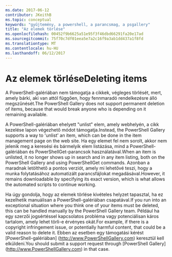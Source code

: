 ```yaml
---
ms.date: 2017-06-12
contributor: JKeithB
ms.topic: conceptual
keywords: "gyűjtemény, a powershell, a parancsmag, a psgallery"
title: "Az elemek törlése"
ms.openlocfilehash: 00452f9b6625a51e95f3f46dbd66291fa20e17ad
ms.sourcegitcommit: 75f70c7df01eea5e7a2c16f9a3ab1dd437a1f8fd
ms.translationtype: MT
ms.contentlocale: hu-HU
ms.lasthandoff: 06/12/2017
---
```

# <a name="deleting-items"></a><span data-ttu-id="f43e6-103">Az elemek törlése</span><span class="sxs-lookup"><span data-stu-id="f43e6-103">Deleting items</span></span>

<span data-ttu-id="f43e6-104">A PowerShell-galériában nem támogatja a cikkek, végleges törlését, mert, amely bárki, aki van attól függően, hogy fennmaradó rendelkezésre álló megszűnését.</span><span class="sxs-lookup"><span data-stu-id="f43e6-104">The PowerShell Gallery does not support permanent deletion of items, because that would break anyone who is depending on it remaining available.</span></span>

<span data-ttu-id="f43e6-105">A PowerShell-galériában ehelyett "unlist" elem, amely webhelyén, a cikk kezelése lapon végezhető módot támogatja.</span><span class="sxs-lookup"><span data-stu-id="f43e6-105">Instead, the PowerShell Gallery supports a way to 'unlist' an item, which can be done in the item management page on the web site.</span></span> <span data-ttu-id="f43e6-106">Ha egy elemet fel nem sorolt, akkor nem jelenik meg a keresési és bármelyik elem listázása, mind a PowerShell-galériában és PowerShellGet-parancsok használatával.</span><span class="sxs-lookup"><span data-stu-id="f43e6-106">When an item is unlisted, it no longer shows up in search and in any item listing, both on the PowerShell Gallery and using PowerShellGet commands.</span></span> <span data-ttu-id="f43e6-107">Azonban a maradnak letölthető a pontos verziót, amely mi lehetővé teszi, hogy a munka folytatásához automatizált parancsfájlokat megadásával.</span><span class="sxs-lookup"><span data-stu-id="f43e6-107">However, it remains downloadable by specifying its exact version, which is what allows the automated scripts to continue working.</span></span>

<span data-ttu-id="f43e6-108">Ha úgy gondolja, hogy az elemek törlése kivételes helyzet tapasztal, ha ez kezelhetik manuálisan a PowerShell-galériában csapatával.</span><span class="sxs-lookup"><span data-stu-id="f43e6-108">If you run into an exceptional situation where you think one of your items must be deleted, this can be handled manually by the PowerShell Gallery team.</span></span> <span data-ttu-id="f43e6-109">Például ha egy szerzői jogsértéssel kapcsolatos probléma vagy potenciálisan káros tartalom, amely lehet törli-e érvényes okát.</span><span class="sxs-lookup"><span data-stu-id="f43e6-109">For example, if there is a copyright infringement issue, or potentially harmful content, that could be a valid reason to delete it.</span></span> <span data-ttu-id="f43e6-110">Ebben az esetben egy támogatási kérést [PowerShell-galériában] (http://www.PowerShellGallery.com) keresztül kell elküldeni.</span><span class="sxs-lookup"><span data-stu-id="f43e6-110">You should submit a support request through [PowerShell Gallery] (http://www.PowerShellGallery.com) in that case.</span></span>

